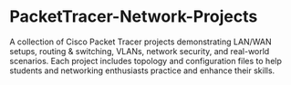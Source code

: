 # PacketTracer-Network-Projects
A collection of Cisco Packet Tracer projects demonstrating LAN/WAN setups, routing &amp; switching, VLANs, network security, and real-world scenarios. Each project includes topology and configuration files to help students and networking enthusiasts practice and enhance their skills.
